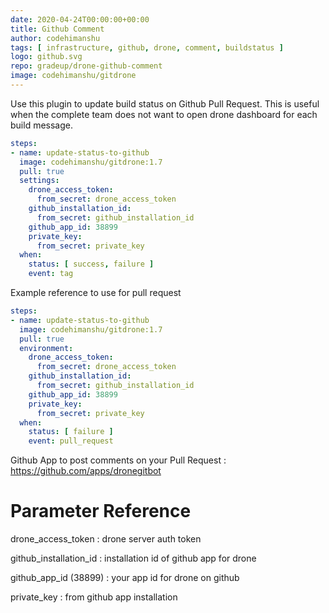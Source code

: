 ```yaml
---
date: 2020-04-24T00:00:00+00:00
title: Github Comment
author: codehimanshu
tags: [ infrastructure, github, drone, comment, buildstatus ]
logo: github.svg
repo: gradeup/drone-github-comment
image: codehimanshu/gitdrone
---
```


Use this plugin to update build status on Github Pull Request. This is useful when the complete team does not want to open drone dashboard for each build message.

```yaml
steps:
- name: update-status-to-github
  image: codehimanshu/gitdrone:1.7
  pull: true
  settings:
    drone_access_token:
      from_secret: drone_access_token
    github_installation_id:
      from_secret: github_installation_id
    github_app_id: 38899
    private_key:
      from_secret: private_key
  when:
    status: [ success, failure ]
    event: tag
```

Example reference to use for pull request

```yaml
steps:
- name: update-status-to-github
  image: codehimanshu/gitdrone:1.7
  pull: true
  environment:
    drone_access_token:
      from_secret: drone_access_token
    github_installation_id:
      from_secret: github_installation_id
    github_app_id: 38899
    private_key:
      from_secret: private_key
  when:
    status: [ failure ]
    event: pull_request
```

Github App to post comments on your Pull Request : https://github.com/apps/dronegitbot

# Parameter Reference

drone_access_token
: drone server auth token

github_installation_id
: installation id of github app for drone

github_app_id (38899)
: your app id for drone on github

private_key
: from github app installation